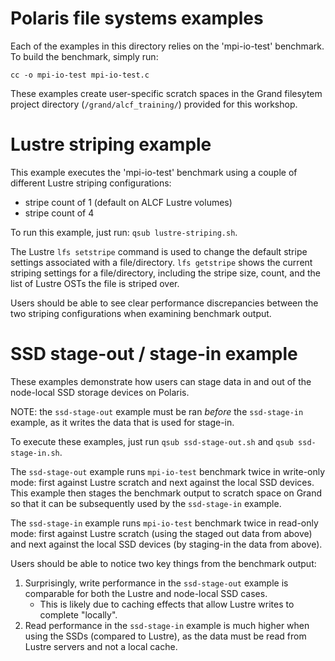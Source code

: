 # Polaris file systems examples

Each of the examples in this directory relies on the 'mpi-io-test' benchmark. To build the benchmark, simply run:

```
cc -o mpi-io-test mpi-io-test.c
```

These examples create user-specific scratch spaces in the Grand filesytem project directory (`/grand/alcf_training/`) provided for this workshop.

# Lustre striping example

This example executes the 'mpi-io-test' benchmark using a couple of different Lustre striping configurations:
 - stripe count of 1 (default on ALCF Lustre volumes)
 - stripe count of 4

To run this example, just run: `qsub lustre-striping.sh`.

The Lustre `lfs setstripe` command is used to change the default stripe settings associated with a file/directory. `lfs getstripe` shows the current striping settings for a file/directory, including the stripe size, count, and the list of Lustre OSTs the file is striped over.

Users should be able to see clear performance discrepancies between the two striping configurations when examining benchmark output.

# SSD stage-out / stage-in example

These examples demonstrate how users can stage data in and out of the node-local SSD storage devices on Polaris.

NOTE: the `ssd-stage-out` example must be ran _before_ the `ssd-stage-in` example, as it writes the data that is used for stage-in.

To execute these examples, just run `qsub ssd-stage-out.sh` and `qsub ssd-stage-in.sh`.

The `ssd-stage-out` example runs `mpi-io-test` benchmark twice in write-only mode: first against Lustre scratch and next against the local SSD devices. This example then stages the benchmark output to scratch space on Grand so that it can be subsequently used by the `ssd-stage-in` example.

The `ssd-stage-in` example runs `mpi-io-test` benchmark twice in read-only mode: first against Lustre scratch (using the staged out data from above) and next against the local SSD devices (by staging-in the data from above).

Users should be able to notice two key things from the benchmark output:
  1. Surprisingly, write performance in the `ssd-stage-out` example is comparable for both the Lustre and node-local SSD cases.
      - This is likely due to caching effects that allow Lustre writes to complete "locally".
  2. Read performance in the `ssd-stage-in` example is much higher when using the SSDs (compared to Lustre), as the data must be read from Lustre servers and not a local cache.
